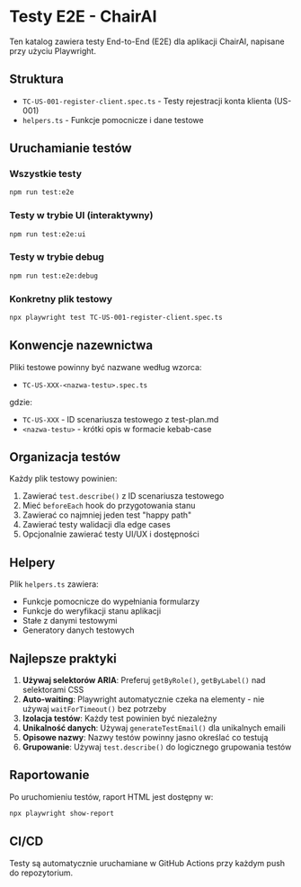 # Testy E2E - ChairAI

Ten katalog zawiera testy End-to-End (E2E) dla aplikacji ChairAI, napisane przy użyciu Playwright.

## Struktura

- `TC-US-001-register-client.spec.ts` - Testy rejestracji konta klienta (US-001)
- `helpers.ts` - Funkcje pomocnicze i dane testowe

## Uruchamianie testów

### Wszystkie testy

```bash
npm run test:e2e
```

### Testy w trybie UI (interaktywny)

```bash
npm run test:e2e:ui
```

### Testy w trybie debug

```bash
npm run test:e2e:debug
```

### Konkretny plik testowy

```bash
npx playwright test TC-US-001-register-client.spec.ts
```

## Konwencje nazewnictwa

Pliki testowe powinny być nazwane według wzorca:

- `TC-US-XXX-<nazwa-testu>.spec.ts`

gdzie:

- `TC-US-XXX` - ID scenariusza testowego z test-plan.md
- `<nazwa-testu>` - krótki opis w formacie kebab-case

## Organizacja testów

Każdy plik testowy powinien:

1. Zawierać `test.describe()` z ID scenariusza testowego
2. Mieć `beforeEach` hook do przygotowania stanu
3. Zawierać co najmniej jeden test "happy path"
4. Zawierać testy walidacji dla edge cases
5. Opcjonalnie zawierać testy UI/UX i dostępności

## Helpery

Plik `helpers.ts` zawiera:

- Funkcje pomocnicze do wypełniania formularzy
- Funkcje do weryfikacji stanu aplikacji
- Stałe z danymi testowymi
- Generatory danych testowych

## Najlepsze praktyki

1. **Używaj selektorów ARIA**: Preferuj `getByRole()`, `getByLabel()` nad selektorami CSS
2. **Auto-waiting**: Playwright automatycznie czeka na elementy - nie używaj `waitForTimeout()` bez potrzeby
3. **Izolacja testów**: Każdy test powinien być niezależny
4. **Unikalność danych**: Używaj `generateTestEmail()` dla unikalnych emaili
5. **Opisowe nazwy**: Nazwy testów powinny jasno określać co testują
6. **Grupowanie**: Używaj `test.describe()` do logicznego grupowania testów

## Raportowanie

Po uruchomieniu testów, raport HTML jest dostępny w:

```bash
npx playwright show-report
```

## CI/CD

Testy są automatycznie uruchamiane w GitHub Actions przy każdym push do repozytorium.
